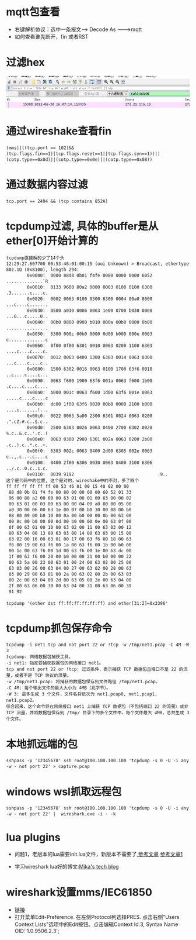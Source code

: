 # mqtt包查看

- 右键解析协议：选中一条报文--> Decode As ---\>mqtt
- 如何查看谁先断开，fin 或者RST

# 过滤hex

![查找hex](./images/wireshake_hex.png)

# 通过wireshake查看fin

```
(mms||((tcp.port == 102)&&(tcp.flags.fin==1||tcp.flags.reset==1||tcp.flags.syn==1))||(cotp.type==0x0d)||(cotp.type==0x0e)||(cotp.type==0x08))
```

# 通过数据内容过滤

```
tcp.port == 2404 && (tcp contains 852A)
```

# tcpdump过滤, 具体的buffer是从ether[0]开始计算的

```
tcpdump直接解的少了14个头
12:29:27.607700 00:53:46:01:00:15 (oui Unknown) > Broadcast, ethertype 802.1Q (0x8100), length 294:
        0x0000:  0000 88d8 0b01 f4fe 0080 0000 0000 6052  ..............`R
        0x0010:  0133 9600 80a2 0000 0063 0100 0100 6300  .3.......c....c.
        0x0020:  0002 0063 0100 0300 6300 0004 00a0 8000  ...c....c.......
        0x0030:  0500 a030 0006 0063 1e00 0700 b030 0008  ...0...c.....0..
        0x0040:  00b0 0800 0900 b010 000a 00b0 0000 0b00  ................
        0x0050:  6300 000c 00b0 0000 0d00 b000 000e 0063  c..............c
        0x0060:  0f00 0f00 6301 0010 0063 0200 1100 6303  ....c....c....c.
        0x0070:  0012 0063 0400 1300 6303 0014 0063 0300  ...c....c....c..
        0x0080:  1500 6302 0016 0063 0100 1700 63f6 0018  ..c....c....c...
        0x0090:  0063 f600 1900 63f6 001a 0063 f600 1b00  .c....c....c....
        0x00a0:  b000 001c 0063 f600 1d00 63f6 001e 0063  .....c....c....c
        0x00b0:  dc00 1f00 63f6 0020 00b0 0000 2100 b000  ....c.......!...
        0x00c0:  0022 0063 5a00 2300 6301 0024 0063 0200  .".cZ.#.c..$.c..
        0x00d0:  2500 6303 0026 0063 0400 2700 6302 0028  %.c..&.c..'.c..(
        0x00e0:  0063 0300 2900 6301 002a 0063 0200 2b00  .c..).c..*.c..+.
        0x00f0:  6303 002c 0063 0400 2d00 6305 002e 0063  c..,.c..-.c....c
        0x0100:  0400 2f00 6306 0030 0063 0400 3100 6306  ../.c..0.c..1.c.
        0x0110:  0039 9192                                .9..
这个是代码中的位置, 这个是对的，wireshake中的不对，多了四个
ff ff ff ff ff ff 00 53 46 01 00 15 40 02 00 00
 88 d8 0b 01 f4 fe 00 80 00 00 00 00 60 52 01 33
 96 00 80 a2 00 00 00 63 01 00 01 00 63 00 00 02
 00 63 01 00 03 00 63 00 00 04 00 a0 80 00 05 00
 a0 30 00 06 00 63 1e 00 07 00 b0 30 00 08 00 b0
 08 00 09 00 b0 10 00 0a 00 b0 00 00 0b 00 63 00
 00 0c 00 b0 00 00 0d 00 b0 00 00 0e 00 63 0f 00
 0f 00 63 01 00 10 00 63 02 00 11 00 63 03 00 12
 00 63 04 00 13 00 63 03 00 14 00 63 03 00 15 00
 63 02 00 16 00 63 01 00 17 00 63 f6 00 18 00 63
 f6 00 19 00 63 f6 00 1a 00 63 f6 00 1b 00 b0 00
 00 1c 00 63 f6 00 1d 00 63 f6 00 1e 00 63 dc 00
 1f 00 63 f6 00 20 00 b0 00 00 21 00 b0 00 00 22
 00 63 5a 00 23 00 63 01 00 24 00 63 02 00 25 00
 63 03 00 26 00 63 04 00 27 00 63 02 00 28 00 63
 03 00 29 00 63 01 00 2a 00 63 02 00 2b 00 63 03
 00 2c 00 63 04 00 2d 00 63 05 00 2e 00 63 04 00
 2f 00 63 06 00 30 00 63 04 00 31 00 63 06 00 39
 91 92

tcpdump '(ether dst ff:ff:ff:ff:ff:ff) and ether[31:2]=0x3396'
```

# tcpdump抓包保存命令

```
tcpdump -i net1 tcp and not port 22 or !tcp -w /tmp/net1.pcap -C 4M -W 3
tcpdump: 网络数据包捕获工具。
-i net1: 指定要捕获数据包的网络接口 net1。
tcp and not port 22 or !tcp: 过滤条件，表示捕获 TCP 数据包且端口不是 22 的流量，或者不是 TCP 协议的流量。
-w /tmp/net1.pcap: 将捕获的数据包保存到文件路径 /tmp/net1.pcap。
-C 4M: 每个输出文件的最大大小为 4MB（兆字节）。
-W 3: 最多生成 3 个文件，文件名将依次为 net1.pcap0, net1.pcap1, net1.pcap2。
综合起来，这个命令将在网络接口 net1 上捕获 TCP 数据包（不包括端口 22 的流量）或非 TCP 流量，并将数据包保存到 /tmp/ 目录下的多个文件中。每个文件最大 4MB，总共生成 3 个文件。
```

# 本地抓远端的包

```
sshpass -p '12345678' ssh root@100.100.100.100 'tcpdump -s 0 -U -i any -w - not port 22' > capture.pcap
```

# windows wsl抓取远程包

```
sshpass -p '12345678' ssh root@100.100.100.100 'tcpdump -s 0 -U -i any -w - not port 22' |  wireshark.exe -i - -k
```

# lua plugins

- 问题1，老版本的lua需要init.lua文件，新版本不需要了,[参考文章](https://ask.wireshark.org/question/33747/initlua-is-not-present-in-the-latest-wireshark/)
  [参考文章1](https://mika-s.github.io/wireshark/lua/dissector/2017/11/04/creating-a-wireshark-dissector-in-lua-1.html)

- 学习wireshark
  lua好的博文:[Mika's tech blog](https://mika-s.github.io/wireshark/lua/dissector/2018/12/18/creating-a-wireshark-dissector-in-lua-5.html)

# wireshark设置mms/IEC61850

- [链接](https://blog.csdn.net/weixin_42342523/article/details/134271761)
- 打开菜单Edit-Preference. 在左侧Protocol列选择PRES. 点击右侧"Users Context Lists"选项中的Edit按钮。点击编辑Context Id:3,
  Syntax Name OID:'1.0.9506.2.3';
